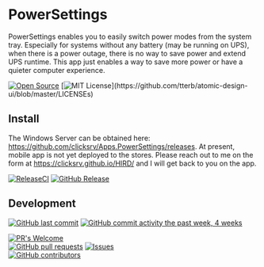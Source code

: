 # PowerSettings
PowerSettings enables you to easily switch power modes from the system tray. Especially for systems without any battery (may be running on UPS), when there is a power outage, there is no way to save power and extend UPS runtime. This app just enables a way to save more power or have a quieter computer experience.

[![Open Source](https://badges.frapsoft.com/os/v1/open-source.svg?v=103)](https://opensource.org/)
[![MIT License](https://img.shields.io/apm/l/atomic-design-ui.svg?)](https://github.com/tterb/atomic-design-ui/blob/master/LICENSEs)

## Install
The Windows Server can be obtained here: https://github.com/clicksrv/Apps.PowerSettings/releases.
At present, mobile app is not yet deployed to the stores. Please reach out to me on the form at https://clicksrv.github.io/HIRD/ and I will get back to you on the app.

[![ReleaseCI](https://github.com/clicksrv/Apps.PowerSettings/actions/workflows/main.yml/badge.svg)](https://github.com/clicksrv/Apps.PowerSettings/actions/workflows/main.yml)
[![GitHub Release](https://img.shields.io/github/v/release/clicksrv/Apps.PowerSettings)](https://github.com/clicksrv/Apps.PowerSettings/releases)

## Development

[![GitHub last commit](https://img.shields.io/github/last-commit/clicksrv/Apps.PowerSettings.svg?style=flat)](https://github.com/clicksrv/Apps.PowerSettings)
[![GitHub commit activity the past week, 4 weeks](https://img.shields.io/github/commit-activity/y/clicksrv/Apps.PowerSettings.svg?style=flat)](https://github.com/clicksrv/Apps.PowerSettings)

[![PR's Welcome](https://img.shields.io/badge/PRs-welcome-brightgreen.svg?style=flat)](https://github.com/clicksrv/Apps.PowerSettings/pulls)  
[![GitHub pull requests](https://img.shields.io/github/issues-pr/clicksrv/Apps.PowerSettings.svg?style=flat)](https://github.com/clicksrv/Apps.PowerSettings/pulls)
[![Issues](https://img.shields.io/github/issues-raw/clicksrv/Apps.PowerSettings.svg?maxAge=25000)](https://github.com/clicksrv/Apps.PowerSettings/issues)  
[![GitHub contributors](https://img.shields.io/github/contributors/clicksrv/Apps.PowerSettings.svg?style=flat)](https://github.com/clicksrv/Apps.PowerSettings)  
